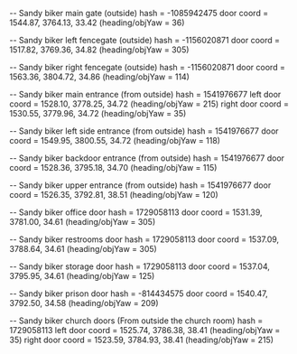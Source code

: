 -- Sandy biker main gate (outside)
hash = -1085942475
door coord = 1544.87, 3764.13, 33.42 (heading/objYaw = 36)

-- Sandy biker left fencegate (outside)
hash = -1156020871
door coord = 1517.82, 3769.36, 34.82 (heading/objYaw = 305)

-- Sandy biker right fencegate (outside)
hash = -1156020871
door coord = 1563.36, 3804.72, 34.86 (heading/objYaw = 114)

-- Sandy biker main entrance (from outside)
hash = 1541976677
left door coord = 1528.10, 3778.25, 34.72 (heading/objYaw = 215)
right door coord = 1530.55, 3779.96, 34.72 (heading/objYaw = 35)

-- Sandy biker left side entrance (from outside)
hash = 1541976677
door coord = 1549.95, 3800.55, 34.72 (heading/objYaw = 118)

-- Sandy biker backdoor entrance (from outside)
hash = 1541976677
door coord = 1528.36, 3795.18, 34.70 (heading/objYaw = 115)

-- Sandy biker upper entrance (from outside)
hash = 1541976677
door coord = 1526.35, 3792.81, 38.51 (heading/objYaw = 120)

-- Sandy biker office door
hash = 1729058113
door coord = 1531.39, 3781.00, 34.61 (heading/objYaw = 305)

-- Sandy biker restrooms door
hash = 1729058113
door coord = 1537.09, 3788.64, 34.61 (heading/objYaw = 305)

-- Sandy biker storage door
hash = 1729058113
door coord = 1537.04, 3795.95, 34.61 (heading/objYaw = 125)

-- Sandy biker prison door
hash = -814434575
door coord = 1540.47, 3792.50, 34.58 (heading/objYaw = 209)

-- Sandy biker church doors (From outside the church room)
hash = 1729058113
left door coord = 1525.74, 3786.38, 38.41 (heading/objYaw = 35)
right door coord = 1523.59, 3784.93, 38.41 (heading/objYaw = 215)

